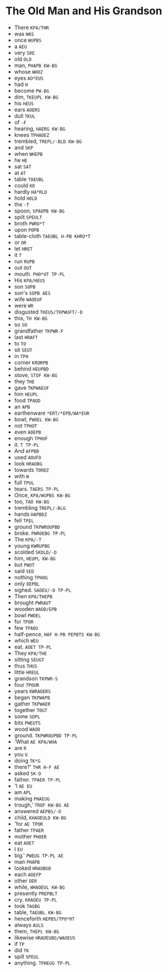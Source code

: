 # The Old Man and His Grandson

* There `KPA/THR`
* was `WAS`
* once `WUPBS`
* a `AEU`
* very `SRE`
* old `OLD`
* man, `PHAPB KW-BG`
* whose `WHOZ`
* eyes `AO*EUS`
* had `H`
* become `PW-BG`
* dim, `TKEUPL KW-BG`
* his `HEUS`
* ears `AOERS`
* dull `TKUL`
* of `-F`
* hearing, `HAERG KW-BG`
* knees `TPHAOEZ`
* trembled, `TREPL/-BLD KW-BG`
* and `SKP`
* when `WHEPB`
* he `HE`
* sat `SAT`
* at `AT`
* table `TAEUBL`
* could `KO`
* hardly `HA*RLD`
* hold `HOLD`
* the `-T`
* spoon, `SPAOPB KW-BG`
* spilt `SPEULT`
* broth `PWRO*T`
* upon `POPB`
* table-cloth `TAEUBL H-PB KHRO*T`
* or `OR`
* let `HRET`
* it `T`
* run `RUPB`
* out `OUT`
* mouth. `PHO*UT TP-PL`
* His `KPA/HEUS`
* son `SOPB`
* son's `SOPB AES`
* wife `WAOEUF`
* were `WR`
* disgusted `TKEUS/TKPWUFT/-D`
* this, `TH KW-BG`
* so `SO`
* grandfather `TKPWR-F`
* last `HRAFT`
* to `TO`
* sit `SEUT`
* in `TPH`
* corner `KRORPB`
* behind `HEUPBD`
* stove, `STOF KW-BG`
* they `THE`
* gave `TKPWAEUF`
* him `HEUPL`
* food `TPAOD`
* an `APB`
* earthenware `*ERT/*EPB/WA*EUR`
* bowl, `PWOEL KW-BG`
* not `TPHOT`
* even `AOEPB`
* enough `TPHUF`
* it. `T TP-PL`
* And `AFPBD`
* used `AOUFD`
* look `HRAOBG`
* towards `TORDZ`
* with `W`
* full `TPUL`
* tears. `TAERS TP-PL`
* Once, `KPA/WUPBS KW-BG`
* too, `TAO KW-BG`
* trembling `TREPL/-BLG`
* hands `HAPBDZ`
* fell `TPEL`
* ground `TKPWROUPBD`
* broke. `PWROEBG TP-PL`
* The `KPA/-T`
* young `KWRUPBG`
* scolded `SKOLD/-D`
* him, `HEUPL KW-BG`
* but `PWUT`
* said `SED`
* nothing `TPHOG`
* only `OEPBL`
* sighed. `SAOEU/-D TP-PL`
* Then `KPA/THEPB`
* brought `PWRAUT`
* wooden `WAOD/EPB`
* bowl `PWOEL`
* for `TPOR`
* few `TPAOU`
* half-pence, `HAF H-PB PEPBTS KW-BG`
* which `WEU`
* eat. `AOET TP-PL`
* They `KPA/THE`
* sitting `SEUGT`
* thus `THUS`
* little `HREUL`
* grandson `TKPWR-S`
* four `TPOUR`
* years `KWRAOERS`
* began `TKPWAPB`
* gather `TKPWAER`
* together `TOGT`
* some `SOPL`
* bits `PWEUTS`
* wood `WAOD`
* ground. `TKPWROUPBD TP-PL`
* 'What `AE KPA/WHA`
* are `R`
* you `U`
* doing `TK*G`
* there?' `THR H-F AE`
* asked `SK-D`
* father. `TPAER TP-PL`
* 'I `AE EU`
* am `APL`
* making `PHAEUG`
* trough,' `TROF KW-BG AE`
* answered `AEPBS/-D`
* child, `KHAOEULD KW-BG`
* 'for `AE TPOR`
* father `TPAER`
* mother `PHOER`
* eat `AOET`
* I `EU`
* big.' `PWEUG TP-PL AE`
* man `PHAPB`
* looked `HRAOBGD`
* each `AOEFP`
* other `OER`
* while, `WHAOEUL KW-BG`
* presently `PREPBLT`
* cry. `KRAOEU TP-PL`
* took `TAOBG`
* table, `TAEUBL KW-BG`
* henceforth `HEPBS/TPO*RT`
* always `AULS`
* them, `THEPL KW-BG`
* likewise `HRAOEUBG/WAOEUS`
* if `TP`
* did `TK`
* spill `SPEUL`
* anything. `TPHEUG TP-PL`
